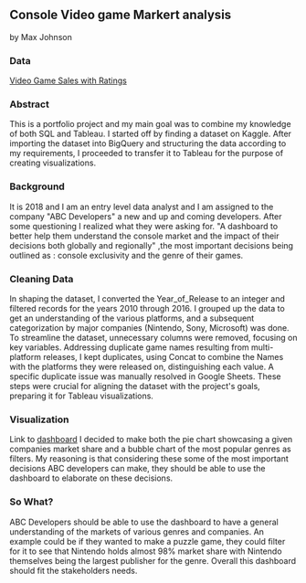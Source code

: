 ## Console Video game Markert analysis 
by Max Johnson 
### Data 
[Video Game Sales with Ratings
](https://www.kaggle.com/datasets/rush4ratio/video-game-sales-with-ratings/data)
### Abstract
This is a portfolio project and my main goal was to combine my knowledge of both SQL and Tableau. I started off by finding a dataset on Kaggle. After importing the dataset into BigQuery and structuring the data according to my requirements, I proceeded to transfer it to Tableau for the purpose of creating visualizations.

### Background 
It is 2018 and I am an entry level data analyst and I am assigned to the company "ABC Developers" a new and up and coming developers. After some questioning I realized what they were asking for. "A dashboard to better help them understand the console market and the impact of their decisions both globally and regionally" ,the most important decisions being outlined as : console exclusivity and the genre of their games.


### Cleaning Data 
In shaping the dataset, I converted the Year_of_Release to an integer and filtered records for the years 2010 through 2016. I grouped up the data to get an understanding of the various platforms, and a subsequent categorization by major companies (Nintendo, Sony, Microsoft) was done. To streamline the dataset, unnecessary columns were removed, focusing on key variables. Addressing duplicate game names resulting from multi-platform releases, I kept duplicates, using Concat to combine the Names with the platforms they were released on, distinguishing each value. A specific duplicate issue was manually resolved in Google Sheets. These steps were crucial for aligning the dataset with the project's goals, preparing it for Tableau visualizations.

###  Visualization
Link to [dashboard](https://public.tableau.com/app/profile/maximillian.johnson/viz/VideoGameDashBoard_17032090372230/Dashboard1) I decided to make both the pie chart showcasing a given companies market share and a bubble chart of the most popular genres as filters. My reasoning is that considering these some of the most important decisions ABC developers can make, they should be able to use the dashboard to elaborate on these decisions.


### So What? 
ABC Developers should be able to use the dashboard to have a general understanding of the markets of various genres and companies. An example could be if they wanted to make a puzzle game, they could filter for it to see that Nintendo holds almost 98% market share with Nintendo themselves being the largest publisher for the genre. Overall this dashboard should fit the stakeholders needs.




